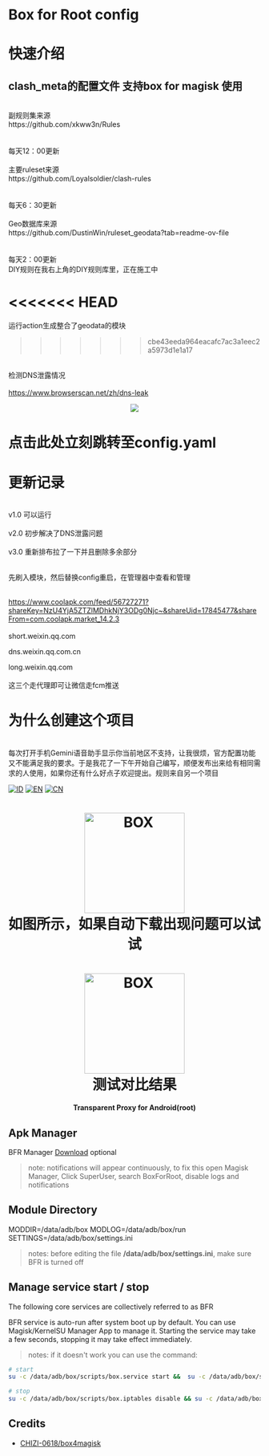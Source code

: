 # Box for Root config
<h1>快速介绍</h1>
<h2>clash_meta的配置文件 支持box for magisk 使用</h2>
<br>副规则集来源<br>https://github.com/xkww3n/Rules<br><br><br>每天12：00更新</br>
<br>主要ruleset来源<br>https://github.com/Loyalsoldier/clash-rules<br><br> <br>每天6：30更新</br>
<br>Geo数据库来源<br>https://github.com/DustinWin/ruleset_geodata?tab=readme-ov-file<br><br> <br>每天2：00更新</br>
DIY规则在我右上角的DIY规则库里，正在施工中

<<<<<<< HEAD
=======
运行action生成整合了geodata的模块
>>>>>>> cbe43eeda964eacafc7ac3a1eec2a5973d1e1a17

<br>检测DNS泄露情况<br>
<br>https://www.browserscan.net/zh/dns-leak<br>
<p align="center">
    <a href="https://github.com/LIghtJUNction/box_for_magisk_config-bfmc-/blob/master/box/clash/config.yaml">
    <img src="https://github.com/LIghtJUNction/CONFIG_RULE_DIY/actions/workflows/click%20me(config).yml/badge.svg" />
    </a>
    <h1>点击此处立刻跳转至config.yaml</h1>
</p>


# 更新记录
<br>v1.0 可以运行<br>
<br>v2.0 初步解决了DNS泄露问题<br>
<br>v3.0 重新排布拉了一下并且删除多余部分<br>

<br>先刷入模块，然后替换config重启，在管理器中查看和管理<br>

<br>https://www.coolapk.com/feed/56727271?shareKey=NzU4YjA5ZTZlMDhkNjY3ODg0Njc~&shareUid=17845477&shareFrom=com.coolapk.market_14.2.3<br>
<br>
short.weixin.qq.com

dns.weixin.qq.com.cn

long.weixin.qq.com<br>
<br>这三个走代理即可让微信走fcm推送<br>






# 为什么创建这个项目
<br>每次打开手机Gemini语音助手显示你当前地区不支持，让我很烦，官方配置功能又不能满足我的要求。于是我花了一下午开始自己编写，顺便发布出来给有相同需求的人使用，如果你还有什么好点子欢迎提出。规则来自另一个项目

[![ID](https://img.shields.io/badge/id-blue.svg?style=for-the-badge)](docs/index_id.md) [![EN](https://img.shields.io/badge/en-blue.svg?style=for-the-badge)](docs/index_en.md) [![CN](https://img.shields.io/badge/cn-blue.svg?style=for-the-badge)](docs/index_cn.md)

<h1 align="center">
  <img src="https://github.com/LIghtJUNction/box_for_magisk_config-bfmc-/releases/download/v1.0/like.this.jpg" alt="BOX" width="200">
  <br>如图所示，如果自动下载出现问题可以试试<br>
</h1>

<h1 align="center">
  <img src="https://github.com/LIghtJUNction/box_for_magisk_config-bfmc-/releases/download/v2.0/test.jpg" alt="BOX" width="200">
  <br>测试对比结果<br>
</h1>
<h4 align="center">Transparent Proxy for Android(root)</h4>


## Apk Manager
BFR Manager [Download](https://github.com/taamarin/box.manager) optional
> note: notifications will appear continuously, to fix this open Magisk Manager, Click SuperUser, search BoxForRoot, disable logs and notifications 

## Module Directory
MODDIR=/data/adb/box
MODLOG=/data/adb/box/run
SETTINGS=/data/adb/box/settings.ini
> notes: before editing the file **/data/adb/box/settings.ini**, make sure BFR is turned off

## Manage service start / stop
The following core services are collectively referred to as BFR

BFR service is auto-run after system boot up by default.
You can use Magisk/KernelSU Manager App to manage it. Starting the service may take a few seconds, stopping it may take effect immediately.

> notes: if it doesn't work you can use the command:
```bash
# start
su -c /data/adb/box/scripts/box.service start &&  su -c /data/adb/box/scripts/box.iptables enable

# stop
su -c /data/adb/box/scripts/box.iptables disable && su -c /data/adb/box/scripts/box.service stop
```

## Credits
- [CHIZI-0618/box4magisk](https://github.com/CHIZI-0618/box4magisk)
